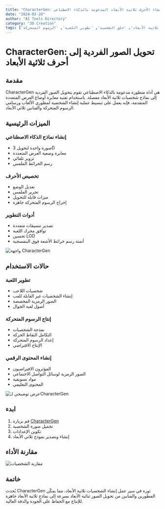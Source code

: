 ```yaml
---
title: "CharacterGen: أداة إنشاء الأحرف ثلاثية الأبعاد المدعومة بالذكاء الاصطناعي"
date: "2024-03-20"
author: "AI Tools Directory"
category: "3D Creation"
tags: ['النمذجة ثلاثية الأبعاد', 'خلق الشخصية', 'تطوير اللعبة', 'الرسوم المتحركة']
---
```

# CharacterGen: تحويل الصور الفردية إلى أحرف ثلاثية الأبعاد

## مقدمة

CharacterGen هي أداة متطورة مدعومة بالذكاء الاصطناعي تقوم بتحويل الصور الفردية إلى نماذج شخصيات ثلاثية الأبعاد مفصلة. باستخدام تقنية معايرة أوضاع العرض المتعددة المتقدمة، فإنه يعمل على تبسيط عملية إنشاء الشخصية لمطوري الألعاب ورسامي الرسوم المتحركة والفنانين ثلاثي الأبعاد.

## الميزات الرئيسية

### إنشاء نماذج الذكاء الاصطناعي
- صورة واحدة لتحويل 3D
- معايرة وضعية العرض المتعددة
- تزوير تلقائي
- رسم الخرائط الملمس

### تخصيص الأحرف
- تعديل الوضع
- تحرير الملمس
- ميزات قابلة للتحويل
- إخراج الرسوم المتحركة جاهزة

### أدوات التطوير
- تصدير تنسيقات متعددة
- توافق محرك اللعبة
- تحسين LOD
- أتمتة رسم خرائط الأشعة فوق البنفسجية

![واجهة CharacterGen](/imgs/charactergen/interface.jpg)

## حالات الاستخدام

### تطوير اللعبة
- شخصيات اللاعب
- إنشاء الشخصيات غير القابلة للعب
- الصور الرمزية المخصصة
- أصول لعبة الجوال

### إنتاج الرسوم المتحركة
- نمذجة الشخصيات
- التكامل التقاط الحركة
- إعداد الرسوم المتحركة
- الإنتاج الافتراضي

### إنشاء المحتوى الرقمي
- المؤثرون الافتراضيون
- الصور الرمزية لوسائل التواصل الاجتماعي
- مواد تسويقية
- المحتوى التعليمي

![عرض توضيحي لـCharacterGen](/imgs/charactergen/demo.jpg)

## ابدء

1. قم بزيارة [CharacterGen](https://charactergen.ai)
2. تحميل صورة الشخصية
3. تكوين الإعدادات
4. إنشاء وتصدير نموذج ثلاثي الأبعاد

## مقارنة الأداء

![مقارنة الشخصيات](/imgs/charactergen/comparison.jpg)

## خاتمة

يُحدث CharacterGen ثورة في سير عمل إنشاء الشخصيات ثلاثية الأبعاد، مما يمكّن المطورين والفنانين من تحويل الصور ثنائية الأبعاد بسرعة إلى نماذج ثلاثية الأبعاد جاهزة للإنتاج مع الحفاظ على الجودة والدقة العالية.